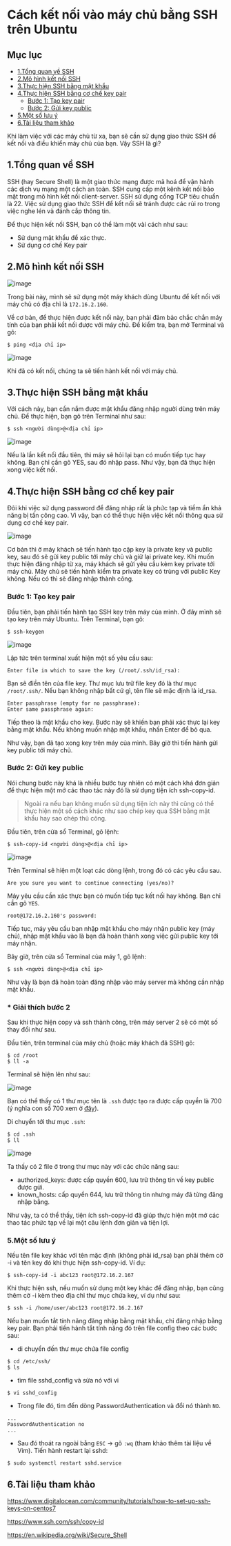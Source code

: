 Cách kết nối vào máy chủ bằng SSH trên Ubuntu
===
## Mục lục
- [1.Tổng quan về SSH](#1Tổng-quan-về-SSH)
- [2.Mô hình kết nối SSH](#2Mô-hình-kết-nối-SSH)
- [3.Thực hiện SSH bằng mật khẩu](#3Thực-hiện-SSH-bằng-mật-khẩu)
- [4.Thực hiện SSH bằng cơ chế key pair](#4Thực-hiện-SSH-bằng-cơ-chế-key-pair)
    - [Bước 1: Tạo key pair](#Bước-1-Tạo-key-pair)
    - [Bước 2: Gửi key public](#Bước-2-Gửi-key-public)
- [5.Một số lưu ý](#5Một-số-lưu-ý)
- [6.Tài liệu tham khảo](#6Tài-liệu-tham-khảo)

Khi làm việc với các máy chủ từ xa, bạn sẽ cần sử dụng giao thức SSH để kết nối và điều khiển máy chủ của bạn. Vậy SSH là gì?
## 1.Tổng quan về SSH
SSH (hay Secure Shell) là một giao thức mạng được mã hoá để vận hành các dịch vụ mạng một cách an toàn. SSH cung cấp một kênh kết nối bảo mật trong mô hình kết nối client-server. SSH sử dụng cổng TCP tiêu chuẩn là 22. Việc sử dụng giao thức SSH để kết nối sẽ tránh được các rủi ro trong việc nghe lén và đánh cắp thông tin.

Để thực hiện kết nối SSH, bạn có thể làm một vài cách như sau:
- Sử dụng mật khẩu để xác thực.
- Sử dụng cơ chế Key pair

## 2.Mô hình kết nối SSH

![image](images/ssh1.1.png "img01")

Trong bài này, mình sẽ sử dụng một máy khách dùng Ubuntu để kết nối với máy chủ có địa chỉ là `172.16.2.160`.

Về cơ bản, để thực hiện được kết nối này, bạn phải đảm bảo chắc chắn máy tính của bạn phải kết nối được với máy chủ. Để kiểm tra, bạn mở Terminal và gõ:
```
$ ping <địa chỉ ip>
```
![image](images/ssh02.png "img02")

Khi đã có kết nối, chúng ta sẽ tiến hành kết nối với máy chủ.

## 3.Thực hiện SSH bằng mật khẩu

Với cách này, bạn cần nắm được mật khẩu đăng nhập người dùng trên máy chủ. Để thực hiện, bạn gõ trên Terminal như sau:
```
$ ssh <người dùng>@<địa chỉ ip>
```

![image](images/ssh03.png "img03")

Nếu là lần kết nối đầu tiên, thì máy sẽ hỏi lại bạn có muốn tiếp tục hay không. Bạn chỉ cần gõ YES, sau đó nhập pass. Như vậy, bạn đã thục hiện xong việc kết nối.

## 4.Thực hiện SSH bằng cơ chế key pair
Đôi khi việc sử dụng password để đăng nhập rất là phức tạp và tiềm ẩn khả năng bị tấn công cao. Vì vậy, bạn có thể thực hiện việc kết nối thông qua sử dụng cơ chế key pair.

![image](images/ssh1.2.png "img04")

Cơ bản thì ở máy khách sẽ tiến hành tạo cặp key là private key và public key, sau đó sẽ gửi key public tới máy chủ và giữ lại private key. Khi muốn thực hiện đăng nhập từ xa, máy khách sẽ gửi yêu cầu kèm key private tới máy chủ. Máy chủ sẽ tiến hành kiểm tra private key có trùng với public Key không. Nếu có thì sẽ đăng nhập thành công.

### Bước 1: Tạo key pair

Đầu tiên, bạn phải tiến hành tạo SSH key trên máy của mình. Ở đây mình sẽ tạo key trên máy Ubuntu. Trên Terminal, bạn gõ:

```
$ ssh-keygen
```

![image](images/ssh05.png "img05")

Lập tức trên terminal xuất hiện một số yêu cầu sau:

```
Enter file in which to save the key (/root/.ssh/id_rsa): 
```

Bạn sẽ điền tên của file key. Thư mục lưu trữ file key đó là thư mục `/root/.ssh/`. Nếu bạn không nhập bất cứ gì, tên file sẽ mặc định là id_rsa.

```
Enter passphrase (empty for no passphrase): 
Enter same passphrase again: 
```

Tiếp theo là mật khẩu cho key. Bước này sẽ khiến bạn phải xác thực lại key bằng mật khẩu. Nếu không muốn nhập mật khẩu, nhấn Enter để bỏ qua.

Như vậy, bạn đã tạo xong key trên máy của mình. Bây giờ thì tiến hành gửi key public tới máy chủ.

### Bước 2: Gửi key public
Nói chung bước này khá là nhiều bước tuy nhiên có một cách khá đơn giản để thực hiện một mớ các thao tác này đó là sử dụng tiện ích ssh-copy-id. 

> Ngoài ra nếu bạn không muốn sử dụng tiện ích này thì cũng có thể thực hiện một số cách khác như sao chép key qua SSH bằng mật khẩu hay sao chép thủ công.

Đầu tiên, trên cửa sổ Terminal, gõ lệnh:

```
$ ssh-copy-id <người dùng>@<địa chỉ ip>
```

![image](images/ssh06.png "img06")

Trên Terminal sẽ hiện một loạt các dòng lệnh, trong đó có các yêu cầu sau.

```
Are you sure you want to continue connecting (yes/no)?
```

Máy yêu cầu cần xác thực bạn có muốn tiếp tục kết nối hay không. Bạn chỉ cần gõ `YES`.

```
root@172.16.2.160's password: 
```

Tiếp tục, máy yêu cầu bạn nhập mật khẩu cho máy nhận public key (máy chủ), nhập mật khẩu vào là bạn đã hoàn thành xong việc gửi public key tới máy nhận.

Bây giờ, trên cửa sổ Terminal của máy 1, gõ lệnh:

```
$ ssh <người dùng>@<địa chỉ ip>
```

Như vậy là bạn đã hoàn toàn đăng nhập vào máy server mà không cần nhập mật khẩu.

### * Giải thích bước 2

Sau khi thực hiện copy và ssh thành công, trên máy server 2 sẽ có một số thay đổi như sau.

Đầu tiên, trên terminal của máy chủ (hoặc máy khách đã SSH) gõ:
```
$ cd /root
$ ll -a
```
Terminal sẽ hiện lên như sau:

![image](images/ssh07.png "img07")

Bạn có thể thấy có 1 thư mục tên là `.ssh` được tạo ra được cấp quyền là 700 (ý nghĩa con số 700 xem ở [đây](https://en.wikipedia.org/wiki/Chmod#Numerical_permissions)).

Di chuyển tới thư mục `.ssh`:
```
$ cd .ssh
$ ll
```
![image](images/ssh08.png "img08")

Ta thấy có 2 file ở trong thư mục này với các chức năng sau:
- authorized_keys: được cấp quyền 600, lưu trữ thông tin về key public được gửi.
- known_hosts: cấp quyền 644, lưu trữ thông tin nhưng máy đã từng đăng nhập bằng.

Như vậy, ta có thể thấy, tiện ích ssh-copy-id đã giúp thực hiện một mớ các thao tác phức tạp về lại một câu lệnh đơn giản và tiện lợi.
### 5.Một số lưu ý

Nếu tên file key khác với tên mặc định (không phải id_rsa) bạn phải thêm cờ -i và tên key đó khi thực hiện ssh-copy-id. Ví dụ:
```
$ ssh-copy-id -i abc123 root@172.16.2.167
```

Khi thực hiện ssh, nếu muốn sử dụng một key khác để đăng nhập, bạn cũng thêm cờ -i kèm theo địa chỉ thư mục chứa key, ví dụ như sau:

```
$ ssh -i /home/user/abc123 root@172.16.2.167
```

Nếu bạn muốn tắt tính năng đăng nhập bằng mật khẩu, chỉ đăng nhập bằng key pair. Bạn phải tiến hành tắt tính năng đó trên file config theo các bước sau:
- di chuyển đến thư mục chứa file config
```
$ cd /etc/ssh/
$ ls
```
- tìm file sshd_config và sửa nó với vi
```
$ vi sshd_config
```

- Trong file đó, tìm đến dòng PasswordAuthentication và đổi nó thành `NO`.
```
...
PasswordAuthentication no
...
```
- Sau đó thoát ra ngoài bằng `ESC` -> gõ `:wq` (tham khảo thêm tài liệu về Vim). Tiến hành restart lại sshd:

```
$ sudo systemctl restart sshd.service
```

## 6.Tài liệu tham khảo

https://www.digitalocean.com/community/tutorials/how-to-set-up-ssh-keys-on-centos7

https://www.ssh.com/ssh/copy-id

https://en.wikipedia.org/wiki/Secure_Shell
